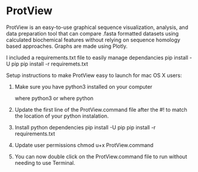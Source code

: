 # ProtView

ProtView is an easy-to-use graphical sequence visualization, analysis, and data preparation tool that can compare .fasta formatted datasets using calculated biochemical features without relying on sequence homology based approaches. Graphs are made using Plotly.


I included a requirements.txt file to easily manage dependancies
pip install -U pip
pip install -r requiremets.txt


Setup instructions to make ProtView easy to launch for mac OS X users:
1) Make sure you have python3 installed on your computer
	
	where python3   or   where python
	
2) Update the first line of the ProtView.command file after the #! to match the location of your python instalation.

4) Install python dependencies
	pip install -U pip
	pip install -r requirements.txt
	
4) Update user permissions
	chmod u+x ProtView.command
	
5) You can now double click on the ProtView.command file to run without needing to use Terminal.
